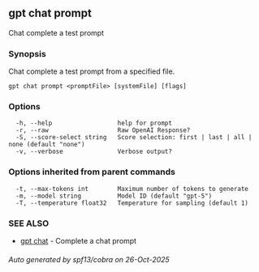 ## gpt chat prompt

Chat complete a test prompt

### Synopsis

Chat complete a test prompt from a specified file.

```
gpt chat prompt <promptFile> [systemFile] [flags]
```

### Options

```
  -h, --help                  help for prompt
  -r, --raw                   Raw OpenAI Response?
  -S, --score-select string   Score selection: first | last | all | none (default "none")
  -v, --verbose               Verbose output?
```

### Options inherited from parent commands

```
  -t, --max-tokens int        Maximum number of tokens to generate
  -m, --model string          Model ID (default "gpt-5")
  -T, --temperature float32   Temperature for sampling (default 1)
```

### SEE ALSO

* [gpt chat](gpt_chat.md)	 - Complete a chat prompt

###### Auto generated by spf13/cobra on 26-Oct-2025
